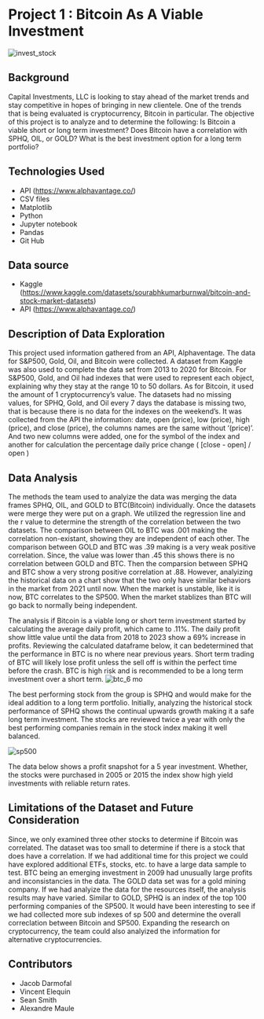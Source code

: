 # Project 1 : Bitcoin As A Viable Investment
![invest_stock](https://user-images.githubusercontent.com/117343047/218954549-b9403d70-0580-43fb-ad9c-1ead2f932b18.jpg)
## Background
Capital Investments, LLC is looking to stay ahead of the market trends and stay competitive in hopes of bringing in new clientele. One of the trends that is being evaluated is cryptocurrency, Bitcoin in particular. The objective of this project is to analyze and to determine the following: 
Is Bitcoin a viable short or long term investment? 
Does Bitcoin have a correlation with SPHQ, OIL, or GOLD?
What is the best investment option for a long term portfolio?

## Technologies Used
* API (https://www.alphavantage.co/)
* CSV files 
* Matplotlib 
* Python 
* Jupyter notebook
* Pandas 
* Git Hub

## Data source
* Kaggle (https://www.kaggle.com/datasets/sourabhkumarburnwal/bitcoin-and-stock-market-datasets)
* API (https://www.alphavantage.co/)

## Description of Data Exploration
This project used information gathered from an API, Alphaventage. The data for S&P500, Gold, Oil, and Bitcoin were collected. A dataset from Kaggle was also used to complete the data set from 2013 to 2020 for Bitcoin. For S&P500, Gold, and Oil had indexes that were used to represent each object, explaining why they stay at the range 10 to 50 dollars. As for Bitcoin, it used the amount of 1 cryptocurrency’s value. The datasets had no missing values, for SPHQ, Gold, and Oil every 7 days the database is missing two, that is because there is no data for the indexes on the weekend’s. 
It was collected from the API the information: date, open (price), low (price), high (price), and close (price), the columns names are the same without ‘(price)’. And two new columns were added, one for the symbol of the index and another for calculation the percentage daily price change ( [close - open] / open )

## Data Analysis
The methods the team used to analyize the data was merging the data frames SPHQ, OIL, and GOLD to BTC(Bitcoin) individually. Once the datasets were merge they were put on a graph. We utilized the regression line and the r value to determine the strength of the correlation between the two datasets. The comparison between OIL to BTC was .001 making the correlation non-existant, showing they are independent of each other. The comparison between GOLD and BTC was .39 making is a very weak positive correlation. Since, the value was lower than .45 this shows there is no correlation between GOLD and BTC. Then the comparsion between SPHQ and BTC show a very strong positive correlation at .88. However, analyizing the historical data on a chart show that the two only have similar behaviors in the market from 2021 until now. When the market is unstable, like it is now, BTC correlates to the SP500. When the market stablizes than BTC will go back to normally being independent. 

The analysis if Bitcoin is a viable long or short term investment started by calculating the average daily profit, which came to .11%. The daily profit show little value until the data from 2018 to 2023 show a 69% increase in profits. Reviewing the calculated dataframe below, it can bedetermined that the performance in BTC is no where near previous years. Short term trading of BTC will likely lose profit unless the sell off is within the perfect time before the crash. BTC is high risk and is recommended to be a long term investment over a short term. 
![btc_6 mo](https://user-images.githubusercontent.com/117343047/219000258-3b57d91b-233d-45ef-9772-9c7dc388a8d7.jpg)

The best performing stock from the group is SPHQ and would make for the ideal addition to a long term portfolio. Initially, analyzing the historical stock performance of SPHQ shows the continual upwards growth making it a safe long term investment. The stocks are reviewed twice a year with only the best performing companies remain in the stock index making it well balanced.   

![sp500](https://user-images.githubusercontent.com/117343047/219002426-6d8f50e5-b540-438d-b372-8e79bfa160c1.jpg)

The data below shows a profit snapshot for a 5 year investment. Whether, the stocks were purchased in 2005 or 2015 the index show high yield investments with reliable return rates. 


## Limitations of the Dataset and Future Consideration
Since, we only examined three other stocks to determine if Bitcoin was correlated. The dataset was too small to determine if there is a stock that does have a correlation. If we had additional time for this project we could have explored additional ETFs, stocks, etc. to have a large data sample to test. BTC being an emerging investment in 2009 had unusually large profits and inconsistancies in the data. The GOLD data set was for a gold mining company. If we had analyize the data for the resources itself, the analysis results may have varied. Similar to GOLD, SPHQ is an index of the top 100 performing companies of the SP500. It would have been interesting to see if we had collected more sub indexes of sp 500 and determine the overall correclation between Bitcoin and SP500. Expanding the research on cryptocurrency, the team could also analyized the information for alternative cryptocurrencies.  




## Contributors
* Jacob Darmofal
* Vincent Elequin
* Sean Smith
* Alexandre Maule
